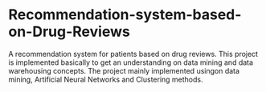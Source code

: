 # Recommendation-system-based-on-Drug-Reviews
A recommendation system for patients based on drug reviews. This project is implemented basically to get an understanding on data mining and data warehousing concepts. The project mainly implemented usingon data mining, Artificial Neural Networks and Clustering methods.
